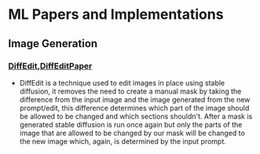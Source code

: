# ML Papers and Implementations
## Image Generation ##
### [DiffEdit](https://github.com/ChrisDoh100/MLPapers/blob/main/DiffEdit.ipynb),[DiffEditPaper](https://arxiv.org/pdf/2210.11427) ###
* DiffEdit is a technique used to edit images in place using stable diffusion, it removes the need to create a manual mask by taking the difference from the input image and the image generated from the new prompt/edit, this difference determines which part of
the image should be allowed to be changed and which sections shouldn't. After a mask is generated stable diffusion is run once again but only the parts of the image that are allowed to be changed by our mask will be changed to the new image which, again, is determined by the input
prompt.

